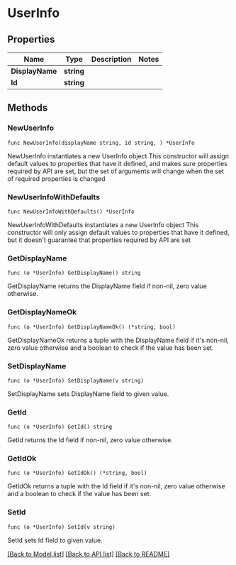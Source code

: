 # UserInfo

## Properties

Name | Type | Description | Notes
------------ | ------------- | ------------- | -------------
**DisplayName** | **string** |  | 
**Id** | **string** |  | 

## Methods

### NewUserInfo

`func NewUserInfo(displayName string, id string, ) *UserInfo`

NewUserInfo instantiates a new UserInfo object
This constructor will assign default values to properties that have it defined,
and makes sure properties required by API are set, but the set of arguments
will change when the set of required properties is changed

### NewUserInfoWithDefaults

`func NewUserInfoWithDefaults() *UserInfo`

NewUserInfoWithDefaults instantiates a new UserInfo object
This constructor will only assign default values to properties that have it defined,
but it doesn't guarantee that properties required by API are set

### GetDisplayName

`func (o *UserInfo) GetDisplayName() string`

GetDisplayName returns the DisplayName field if non-nil, zero value otherwise.

### GetDisplayNameOk

`func (o *UserInfo) GetDisplayNameOk() (*string, bool)`

GetDisplayNameOk returns a tuple with the DisplayName field if it's non-nil, zero value otherwise
and a boolean to check if the value has been set.

### SetDisplayName

`func (o *UserInfo) SetDisplayName(v string)`

SetDisplayName sets DisplayName field to given value.


### GetId

`func (o *UserInfo) GetId() string`

GetId returns the Id field if non-nil, zero value otherwise.

### GetIdOk

`func (o *UserInfo) GetIdOk() (*string, bool)`

GetIdOk returns a tuple with the Id field if it's non-nil, zero value otherwise
and a boolean to check if the value has been set.

### SetId

`func (o *UserInfo) SetId(v string)`

SetId sets Id field to given value.



[[Back to Model list]](../README.md#documentation-for-models) [[Back to API list]](../README.md#documentation-for-api-endpoints) [[Back to README]](../README.md)


